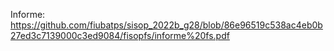 Informe:
https://github.com/fiubatps/sisop_2022b_g28/blob/86e96519c538ac4eb0b27ed3c7139000c3ed9084/fisopfs/informe%20fs.pdf
